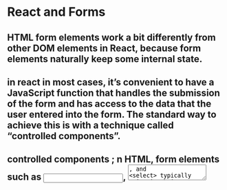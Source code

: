 # React and Forms
## HTML form elements work a bit differently from other DOM elements in React, because form elements naturally keep some internal state.
## in react in most cases, it’s convenient to have a JavaScript function that handles the submission of the form and has access to the data that the user entered into the form. The standard way to achieve this is with a technique called “controlled components”.
## controlled components ; n HTML, form elements such as <input>, <textarea>, and <select> typically maintain their own state and update it based on user input. In React, mutable state is typically kept in the state property of components, and only updated with setState(). We can combine the two by making the React state be the “single source of truth”. Then the React component that renders a form also controls what happens in that form on subsequent user input. An input form element whose value is controlled by React in this way is called a “controlled component”.
### The textarea Tag :
#### In HTML, a <textarea> element defines its text by its children but In React, a <textarea> uses a value attribute instead. 
### The select Tag :
#### In HTML, <select> creates a drop-down list . 
##### Note that the Coconut option is initially selected, because of the selected attribute. React, instead of using this selected attribute, uses a value attribute on the root select tag. This is more convenient in a controlled component because you only need to update it in one place.
#### Overall, this makes it so that <input type="text">, <textarea>, and <select> all work very similarly - they all accept a value attribute that you can use to implement a controlled component.
### The file input Tag :
#### in HTML ets the user choose one or more files from their device storage to be uploaded to a server or manipulated by JavaScript via the File API 
#### Handling Multiple Inputs :When you need to handle multiple controlled input elements, you can add a name attribute to each element and let the handler function choose what to do based on the value of event.target.name.
#### Controlled Input Null Value .
1-  What is a ‘Controlled Component’?A controlled component is a component element whose value is controlled by React using state, so with a controlled component, the element value is always driven by the React state.
2-  Should we wait to store the users responses from the form into state when they submit the form OR should we update the state with their responses as soon as they enter them? Why.no ,update value using set.State by users response as soon as enter them.to be dynamic as html.
3-  How do we target what the user is entering if we have an event handler on an input field?The event handler exists on each input field using onChange attribute where the handler itself is using event to target the crossponding input.


## The Conditional (Ternary) Operator 
1- Why would we use a ternary operator? we need it if we want to rewite if condition statment in only one line 
2- Rewrite the following statement using a ternary statement:
### x===y ? console.log(true):console .log(false)